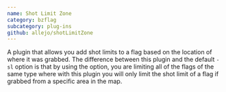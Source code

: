 ```yaml
---
name: Shot Limit Zone
category: bzflag
subcategory: plug-ins
github: allejo/shotLimitZone
---
```


A plugin that allows you add shot limits to a flag based on the location of where it was grabbed. The difference between this plugin and the default `-sl` option is that by using the option, you are limiting all of the flags of the same type where with this plugin you will only limit the shot limit of a flag if grabbed from a specific area in the map.
